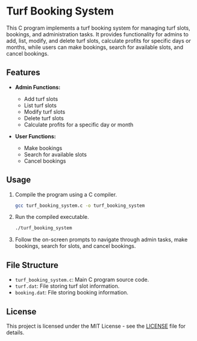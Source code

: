 # Turf Booking System

This C program implements a turf booking system for managing turf slots, bookings, and administration tasks. It provides functionality for admins to add, list, modify, and delete turf slots, calculate profits for specific days or months, while users can make bookings, search for available slots, and cancel bookings.

## Features

- **Admin Functions:**
  - Add turf slots
  - List turf slots
  - Modify turf slots
  - Delete turf slots
  - Calculate profits for a specific day or month

- **User Functions:**
  - Make bookings
  - Search for available slots
  - Cancel bookings

## Usage

1. Compile the program using a C compiler.
   ```bash
   gcc turf_booking_system.c -o turf_booking_system
   ```

2. Run the compiled executable.
   ```bash
   ./turf_booking_system
   ```

3. Follow the on-screen prompts to navigate through admin tasks, make bookings, search for slots, and cancel bookings.

## File Structure

- `turf_booking_system.c`: Main C program source code.
- `turf.dat`: File storing turf slot information.
- `booking.dat`: File storing booking information.

## License

This project is licensed under the MIT License - see the [LICENSE](LICENSE) file for details.
